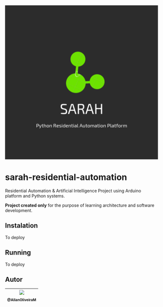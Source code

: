 <p align="center">
    <img src="https://raw.githubusercontent.com/AllanOliveiraM/sarah-residential-automation/master/media_files/product_logo.png" width="550">
</p>


# sarah-residential-automation
Residential Automation &amp; Artificial Intelligence Project using Arduino platform and Python systems.

**Project created only** for the purpose of learning architecture and software development.

## Instalation
To deploy

## Running
To deploy

## Autor

| [<img src="https://avatars3.githubusercontent.com/u/41436010?s=460&u=aba907c4e4f26dae5e45383b4fa17fc4c002bfe8&v=4" width=115><br><sub>@AllanOliveiraM</sub>](https://github.com/AllanOliveiraM) |
| :---: |
